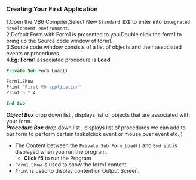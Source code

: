 ### Creating Your First Application  
1.Open the VB6 Compiler,Select New `Standard EXE` to enter into `integrated development environment`.  
2.Default Form with Form1 is presented to you.Double click the form1 to bring up the Source code window of form1.  
3.Source code window consists of a list of objects and their associated events or procedures.  
4.**Eg**: **Form1** associated procedure is **Load**  

```vb
Private Sub Form_Load()

Form1.Show
Print "First Vb application"
Print 5 * 4

End Sub
 ```
 
 ***Object Box*** drop down list  , displays  list of objects that are associated with your form.  
 ***Procedure Box*** drop down list  , displays  list of procedures we can add to our form to perform certain tasks(click event or mouse over event etc.,)  
 
 - The Content between the `Private Sub Form_Load()` and `End sub` is displayed when you run the program.  
     - **Click f5** to run the Program
 -  `Form1.Show` is used to show the form1 content.  
 -  `Print` is used to display content on Output Screen.
